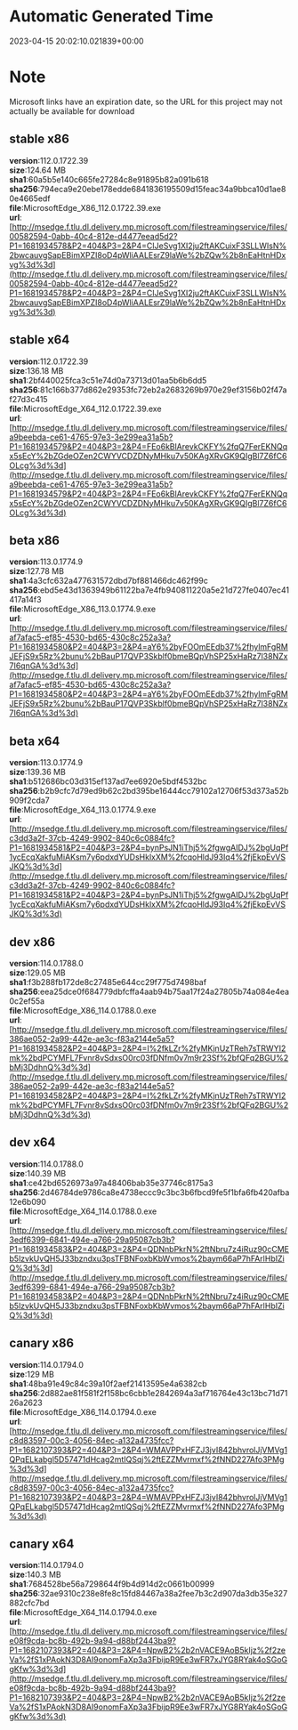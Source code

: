 # Automatic Generated Time
2023-04-15 20:02:10.021839+00:00

# Note
Microsoft links have an expiration date, so the URL for this project may not actually be available for download

## stable x86
**version**:112.0.1722.39  
**size**:124.64 MB  
**sha1**:60a5b5e140c665fe27284c8e91895b82a091b618  
**sha256**:794eca9e20ebe178edde6841836195509d15feac34a9bbca10d1ae80e4665edf  
**file**:MicrosoftEdge_X86_112.0.1722.39.exe  
**url**:[http://msedge.f.tlu.dl.delivery.mp.microsoft.com/filestreamingservice/files/00582594-0abb-40c4-812e-d4477eead5d2?P1=1681934578&P2=404&P3=2&P4=CIJeSvg1XI2ju2ftAKCuixF3SLLWIsN%2bwcauvgSapEBimXPZI8oD4pWliAALEsrZ9laWe%2bZQw%2b8nEaHtnHDxvg%3d%3d](http://msedge.f.tlu.dl.delivery.mp.microsoft.com/filestreamingservice/files/00582594-0abb-40c4-812e-d4477eead5d2?P1=1681934578&P2=404&P3=2&P4=CIJeSvg1XI2ju2ftAKCuixF3SLLWIsN%2bwcauvgSapEBimXPZI8oD4pWliAALEsrZ9laWe%2bZQw%2b8nEaHtnHDxvg%3d%3d)  

## stable x64
**version**:112.0.1722.39  
**size**:136.18 MB  
**sha1**:2bf440025fca3c51e74d0a73713d01aa5b6b6dd5  
**sha256**:81c166b377d862e29353fc72eb2a2683269b970e29ef3156b02f47af27d3c415  
**file**:MicrosoftEdge_X64_112.0.1722.39.exe  
**url**:[http://msedge.f.tlu.dl.delivery.mp.microsoft.com/filestreamingservice/files/a9beebda-ce61-4765-97e3-3e299ea31a5b?P1=1681934579&P2=404&P3=2&P4=FEo6kBlArevkCKFY%2fqQ7FerEKNQqx5sEcY%2bZGdeOZen2CWYVCDZDNyMHku7v50KAgXRvGK9QIgBl7Z6fC6OLcg%3d%3d](http://msedge.f.tlu.dl.delivery.mp.microsoft.com/filestreamingservice/files/a9beebda-ce61-4765-97e3-3e299ea31a5b?P1=1681934579&P2=404&P3=2&P4=FEo6kBlArevkCKFY%2fqQ7FerEKNQqx5sEcY%2bZGdeOZen2CWYVCDZDNyMHku7v50KAgXRvGK9QIgBl7Z6fC6OLcg%3d%3d)  

## beta x86
**version**:113.0.1774.9  
**size**:127.78 MB  
**sha1**:4a3cfc632a477631572dbd7bf881466dc462f99c  
**sha256**:ebd5e43d1363949b61122ba7e4fb940811220a5e21d727fe0407ec41417a14f3  
**file**:MicrosoftEdge_X86_113.0.1774.9.exe  
**url**:[http://msedge.f.tlu.dl.delivery.mp.microsoft.com/filestreamingservice/files/af7afac5-ef85-4530-bd65-430c8c252a3a?P1=1681934580&P2=404&P3=2&P4=aY6%2byFOOmEEdb37%2fhylmFgRMJEFjS9x5Rz%2bunu%2bBauP17QVP3Skblf0bmeBQpVhSP25xHaRz7l38NZx7I6qnGA%3d%3d](http://msedge.f.tlu.dl.delivery.mp.microsoft.com/filestreamingservice/files/af7afac5-ef85-4530-bd65-430c8c252a3a?P1=1681934580&P2=404&P3=2&P4=aY6%2byFOOmEEdb37%2fhylmFgRMJEFjS9x5Rz%2bunu%2bBauP17QVP3Skblf0bmeBQpVhSP25xHaRz7l38NZx7I6qnGA%3d%3d)  

## beta x64
**version**:113.0.1774.9  
**size**:139.36 MB  
**sha1**:b512686bc03d315ef137ad7ee6920e5bdf4532bc  
**sha256**:b2b9cfc7d79ed9b62c2bd395be16444cc79102a12706f53d373a52b909f2cda7  
**file**:MicrosoftEdge_X64_113.0.1774.9.exe  
**url**:[http://msedge.f.tlu.dl.delivery.mp.microsoft.com/filestreamingservice/files/c3dd3a2f-37cb-4249-9902-840c6c0884fc?P1=1681934581&P2=404&P3=2&P4=bynPsJN1iThj5%2fgwgAIDJ%2bgUqPf1ycEcqXakfuMiAKsm7y6pdxdYUDsHklxXM%2fcqoHldJ93Iq4%2fjEkpEvVSJKQ%3d%3d](http://msedge.f.tlu.dl.delivery.mp.microsoft.com/filestreamingservice/files/c3dd3a2f-37cb-4249-9902-840c6c0884fc?P1=1681934581&P2=404&P3=2&P4=bynPsJN1iThj5%2fgwgAIDJ%2bgUqPf1ycEcqXakfuMiAKsm7y6pdxdYUDsHklxXM%2fcqoHldJ93Iq4%2fjEkpEvVSJKQ%3d%3d)  

## dev x86
**version**:114.0.1788.0  
**size**:129.05 MB  
**sha1**:f3b288fb172de8c27485e644cc29f775d7498baf  
**sha256**:eea25dce0f684779dbfcffa4aab94b75aa17f24a27805b74a084e4ea0c2ef55a  
**file**:MicrosoftEdge_X86_114.0.1788.0.exe  
**url**:[http://msedge.f.tlu.dl.delivery.mp.microsoft.com/filestreamingservice/files/386ae052-2a99-442e-ae3c-f83a2144e5a5?P1=1681934582&P2=404&P3=2&P4=I%2fkLZr%2fyMKjnUzTReh7sTRWYI2mk%2bdPCYMFL7Fvnr8vSdxsO0rc03fDNfm0v7m9r23Sf%2bfQFq2BGU%2bMj3DdhnQ%3d%3d](http://msedge.f.tlu.dl.delivery.mp.microsoft.com/filestreamingservice/files/386ae052-2a99-442e-ae3c-f83a2144e5a5?P1=1681934582&P2=404&P3=2&P4=I%2fkLZr%2fyMKjnUzTReh7sTRWYI2mk%2bdPCYMFL7Fvnr8vSdxsO0rc03fDNfm0v7m9r23Sf%2bfQFq2BGU%2bMj3DdhnQ%3d%3d)  

## dev x64
**version**:114.0.1788.0  
**size**:140.39 MB  
**sha1**:ce42bd6526973a97a48406bab35e37746c8175a3  
**sha256**:2d46784de9786ca8e4738eccc9c3bc3b6fbcd9fe5f1bfa6fb420afba12e6b090  
**file**:MicrosoftEdge_X64_114.0.1788.0.exe  
**url**:[http://msedge.f.tlu.dl.delivery.mp.microsoft.com/filestreamingservice/files/3edf6399-6841-494e-a766-29a95087cb3b?P1=1681934583&P2=404&P3=2&P4=QDNnbPkrN%2ftNbru7z4iRuz90cCMEb5lzvkUvQH5J33bzndxu3psTFBNFoxbKbWvmos%2baym66aP7hFArlHbIZiQ%3d%3d](http://msedge.f.tlu.dl.delivery.mp.microsoft.com/filestreamingservice/files/3edf6399-6841-494e-a766-29a95087cb3b?P1=1681934583&P2=404&P3=2&P4=QDNnbPkrN%2ftNbru7z4iRuz90cCMEb5lzvkUvQH5J33bzndxu3psTFBNFoxbKbWvmos%2baym66aP7hFArlHbIZiQ%3d%3d)  

## canary x86
**version**:114.0.1794.0  
**size**:129 MB  
**sha1**:48ba91e49c84c39a10f2aef21413595e4a6382cb  
**sha256**:2d882ae81f581f2f158bc6cbb1e2842694a3af716764e43c13bc71d7126a2623  
**file**:MicrosoftEdge_X86_114.0.1794.0.exe  
**url**:[http://msedge.f.tlu.dl.delivery.mp.microsoft.com/filestreamingservice/files/c8d83597-00c3-4056-84ec-a132a4735fcc?P1=1682107393&P2=404&P3=2&P4=WMAVPPxHFZJ3jvI842bhvrolJjVMVg1QPqELkabgl5D57471dHcag2mtIQSqj%2ftEZZMvrmxf%2fNND227Afo3PMg%3d%3d](http://msedge.f.tlu.dl.delivery.mp.microsoft.com/filestreamingservice/files/c8d83597-00c3-4056-84ec-a132a4735fcc?P1=1682107393&P2=404&P3=2&P4=WMAVPPxHFZJ3jvI842bhvrolJjVMVg1QPqELkabgl5D57471dHcag2mtIQSqj%2ftEZZMvrmxf%2fNND227Afo3PMg%3d%3d)  

## canary x64
**version**:114.0.1794.0  
**size**:140.3 MB  
**sha1**:7684528be56a7298644f9b4d914d2c0661b00999  
**sha256**:32ae9310c238e8fe8c15fd84467a38a2fee7b3c2d907da3db35e327882cfc7bd  
**file**:MicrosoftEdge_X64_114.0.1794.0.exe  
**url**:[http://msedge.f.tlu.dl.delivery.mp.microsoft.com/filestreamingservice/files/e08f9cda-bc8b-492b-9a94-d88bf2443ba9?P1=1682107393&P2=404&P3=2&P4=NpwB2%2b2nVACE9AoB5kIjz%2f2zeVa%2fS1xPAokN3D8AI9onomFaXp3a3FbijpR9Ee3wFR7xJYG8RYak4oSGoGgKfw%3d%3d](http://msedge.f.tlu.dl.delivery.mp.microsoft.com/filestreamingservice/files/e08f9cda-bc8b-492b-9a94-d88bf2443ba9?P1=1682107393&P2=404&P3=2&P4=NpwB2%2b2nVACE9AoB5kIjz%2f2zeVa%2fS1xPAokN3D8AI9onomFaXp3a3FbijpR9Ee3wFR7xJYG8RYak4oSGoGgKfw%3d%3d)  

